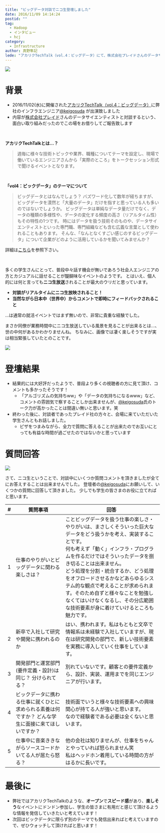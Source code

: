 ```yaml
---
title: "ビッグデータ対談でニコ生登壇しました"
date: 2016/11/09 14:14:24
postid: ""
tag:
  - Hadoop
  - インタビュー
  - hcj
category:
  - Infrastructure
author: 真野隼記
lede: "アカリクTechTalk（vol.4：ビッグデータ）にて、株式会社プレイドさんのデータサイエンティストと弊社のインフラエンジニア@keigosudaが対談しました"
---
```

<img src="/images/20161109/photo_20161109_01.png" loading="lazy">

# **背景**

* 2016/11/02(水)に開催された[アカリクTechTalk（vol.4：ビッグデータ）](http://live.nicovideo.jp/watch/lv279990477)に弊社のインフラエンジニア[@keigosuda](http://qiita.com/keigodasu) が出演致しました
* 内容が[株式会社プレイド](https://plaid.co.jp/)さんのデータサイエンティストと対談するという、面白い取り組みだったのでこの場をお借りしてご報告致します

<br />

**アカリクTechTalkとは…？**

> 週毎に様々な技術トピックや業界、職種についてテーマを設定し、現場で働いているエンジニアさんから「実際のところ」をトークセッション形式で聞けるイベントとなります。

<br />

**「vol4：ビックデータ」のテーマについて**

> ビッグデータとはなんでしょう？
> バズワード化して数年が経ちますが、ビッグデータを漠然と「大量のデータ」だけを指すと思っている人も多いのではないでしょうか。
> ビッグデータは単純なデータ量だけでなく、データの種類の多様性や、データの変化する頻度の高さ（リアルタイム性）もその特性の1つです。
> 時にはデータを扱う技術そのものや、データサイエンティストといった専門職、専門組織なども含む広義な言葉として使われることもあります。
> そんな、「なんとなくすごい感じのするビッグデータ」について企業がどのように活用しているかを聞いてみませんか？

詳細は[こちら](https://acaric.jp/special/event/2016-acaric-techtalk)を参照下さい。

<br />

多くの学生さんにとって、普段中々話す機会が無いであろう社会人エンジニアの方とカジュアルに話せることが醍醐味なイベントのようです。
とはいえ、個人的には何と言っても**ニコ生放送**されることが最大のウリだと思っています。

* **対談がリアルタイムにニコ生放映されること！**
* **当然ながら日本中（世界中）からコメントで即時にフィードバックされること**

…は通常の就活イベントではまず無いので、非常に貴重な経験でした。

まさか同僚が業務時間中にニコ生放送している風景を見ることが出来るとは…、世の中何があるかわかりませんね。
ちなみに、画像では凄く楽しそうですが実は相当緊張していたとのことです。

<img src="/images/20161109/photo_20161109_02.png" loading="lazy">

# **登壇結果**

* 結果的には大好評だったようで、普段より多くの視聴者の方に見て頂け、コメントも多かったそうです！
  * 「アルゴリズムの気持ちww」や「データの気持ちになるwww」など、コメントの雰囲気で察することしか出来ませんが、[@keigosuda](http://qiita.com/keigodasu)氏のトーク力が高かったことは間違い無いと思います。笑
* 終わった後に、対談者であったプレイド社の方々と、会場に来ていただいた学生さんともお話しました。
  * ピザをつまみながら、全力で質問に答えることが出来たのでお互いにとっても有益な時間が過ごせたのではないかと思っています

# **質問回答**

<img src="/images/20161109/photo_20161109_03.jpeg" loading="lazy">

さて、ニコ生ということで、対談中にいくつか質問コメントを頂きましたが全てにお答えすることは出来ませんでした。
登壇者の[@keigosuda](http://qiita.com/keigodasu)にお願いして、いくつかの質問に回答して頂きました。
少しでも学生の皆さまのお役に立てればと思います。

| # | 質問事項                                                                                           | 回答                                                                                                                                                                                                                                                                                                                                                                                                                                                                        |
|---|----------------------------------------------------------------------------------------------------|-----------------------------------------------------------------------------------------------------------------------------------------------------------------------------------------------------------------------------------------------------------------------------------------------------------------------------------------------------------------------------------------------------------------------------------------------------------------------------|
| 1 | 仕事のやりがいとビッグデータに関わる楽しさは？       | ことビッグデータを扱う仕事の楽しさ・やりがいは、まさしくそういった巨大なデータをどう扱うかを考え、実装することです。<br />何も考えず「動く」インフラ・プログラムを作るだけではそういったデータを捌き切ることは出来ません。<br />どう処理を分割・統合するか、どう処理をオフロードさせるかなどあらゆるシステム的な観点で考えることが求められます。そのため自ずと様々なことを勉強しなくてはいけなくなるし、その分広範囲な技術要素が身に着けていけるところも魅力です。      |
| 2 | 新卒で入社して研究や開発に携われるのか                                                             | はい、携われます。私はもともと文卒で情報系は未経験で入社していますが、現在は研究開発の部門で、新しい技術要素を実務に導入していく仕事をしています。                                                                                                                                                                                                                                                                                                                          |
| 3 | 開発部門と運営部門(要件定義・設計)は同じ？ 分けられてる？                                           | 別れていないです。顧客との要件定義から、設計、実装、運用までを同じエンジニアが行います。                                                                                                                                                                                                                                                                                                                                                                          |
| 4 | ビックデータに携わる仕事に就くひとに求められる素養は何ですか？ どんな学生に面接に来てほしいですか？ | 技術面でいうと様々な技術要素への興味関心が持てる人が強いと思います。<br />なので経験者である必要は全くないと思います。                                                                                                                                                                                                                                                                                                                                                       |
| 5 | 仕事中に音楽ききながらソースコードかいてる人が居たら怒る？                                         | 他の会社は知りませんが、仕事をちゃんとやっていれば怒られません笑<br />私はヘッドホン着用している時間の方がはるかに長いです。

# **最後に**

* 弊社ではアカリクTechTalkのような、**オープン**で**スピード感**があり、**楽しそう**なイベントにドンドン参加し、学生の皆さまに有用だと感じて頂けるような情報を発信していきたいと考えています！
* 次回はビックデータに限らず別のテーマでも発信出来ればと考えていますので、ぜひウォッチして頂ければと思います！
